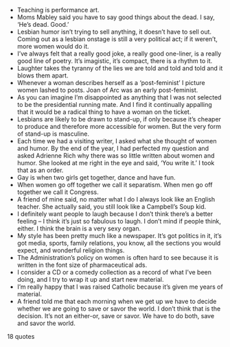  - Teaching is performance art.
 - Moms Mabley said you have to say good things about the dead. I say, ‘He’s dead. Good.’
 - Lesbian humor isn’t trying to sell anything, it doesn’t have to sell out. Coming out as a lesbian onstage is still a very political act; if it weren’t, more women would do it.
 - I’ve always felt that a really good joke, a really good one-liner, is a really good line of poetry. It’s imagistic, it’s compact, there is a rhythm to it.
 - Laughter takes the tyranny of the lies we are told and told and told and it blows them apart.
 - Whenever a woman describes herself as a ‘post-feminist’ I picture women lashed to posts. Joan of Arc was an early post-feminist.
 - As you can imagine I’m disappointed as anything that I was not selected to be the presidential running mate. And I find it continually appalling that it would be a radical thing to have a woman on the ticket.
 - Lesbians are likely to be drawn to stand-up, if only because it’s cheaper to produce and therefore more accessible for women. But the very form of stand-up is masculine.
 - Each time we had a visiting writer, I asked what she thought of women and humor. By the end of the year, I had perfected my question and asked Adrienne Rich why there was so little written about women and humor. She looked at me right in the eye and said, ‘You write it.’ I took that as an order.
 - Gay is when two girls get together, dance and have fun.
 - When women go off together we call it separatism. When men go off together we call it Congress.
 - A friend of mine said, no matter what I do I always look like an English teacher. She actually said, you still look like a Campbell’s Soup kid.
 - I definitely want people to laugh because I don’t think there’s a better feeling – I think it’s just so fabulous to laugh. I don’t mind if people think, either. I think the brain is a very sexy organ.
 - My style has been pretty much like a newspaper. It’s got politics in it, it’s got media, sports, family relations, you know, all the sections you would expect, and wonderful religion things.
 - The Administration’s policy on women is often hard to see because it is written in the font size of pharmaceutical ads.
 - I consider a CD or a comedy collection as a record of what I’ve been doing, and I try to wrap it up and start new material.
 - I’m really happy that I was raised Catholic because it’s given me years of material.
 - A friend told me that each morning when we get up we have to decide whether we are going to save or savor the world. I don’t think that is the decision. It’s not an either-or, save or savor. We have to do both, save and savor the world.

18 quotes